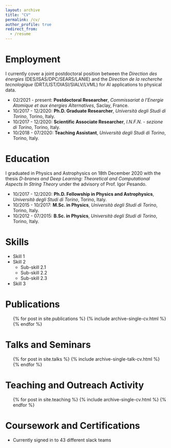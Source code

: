```yaml
---
layout: archive
title: "CV"
permalink: /cv/
author_profile: true
redirect_from:
  - /resume
---
```


# Employment

I currently cover a joint postdoctoral position between the *Direction des énergies* (DES/ISAS/DPC/SEARS/LANIE) and the *Direction de la recherche tecnologique* (DRT/LIST/DIASI/SIALV/LVML) for AI applications to physical data.

- 02/2021 - present: **Postdoctoral Researcher**, *Commissariat &agrave; l'Energie Atomique et aux énergies Alternatives*, Saclay, France.
- 10/2017 - 12/2020: **Ph.D. Graduate Researcher**, *Universit&agrave; degli Studi di Torino*, Torino, Italy.
- 10/2017 - 12/2020: **Scientific Associate Researcher**, *I.N.F.N. - sezione di Torino*, Torino, Italy.
- 10/2018 - 07/2020: **Teaching Assistant**, *Universit&agrave; degli Studi di Torino*, Torino, Italy.

# Education

I graduated in Physics and Astrophysics on 18th December 2020 with the thesis *D-branes and Deep Learning: Theoretical and Computational Aspects In String
Theory* under the advisory of Prof. Igor Pesando.

- 10/2017 - 12/2020: **Ph.D. Fellowship in Physics and Astrophysics**, *Universit&agrave; degli Studi di Torino*, Torino, Italy.
- 10/2015 - 10/2017: **M.Sc. in Physics**, *Universit&agrave; degli Studi di Torino*, Torino, Italy.
- 10/2012 - 07/2015: **B.Sc. in Physics**, *Universit&agrave; degli Studi di Torino*, Torino, Italy.

  
# Skills

* Skill 1
* Skill 2
  * Sub-skill 2.1
  * Sub-skill 2.2
  * Sub-skill 2.3
* Skill 3

# Publications

  <ul>{% for post in site.publications %}
    {% include archive-single-cv.html %}
  {% endfor %}</ul>
  
# Talks and Seminars
  <ul>{% for post in site.talks %}
    {% include archive-single-talk-cv.html %}
  {% endfor %}</ul>
  
# Teaching and Outreach Activity
  <ul>{% for post in site.teaching %}
    {% include archive-single-cv.html %}
  {% endfor %}</ul>
  
# Coursework and Certifications

* Currently signed in to 43 different slack teams
